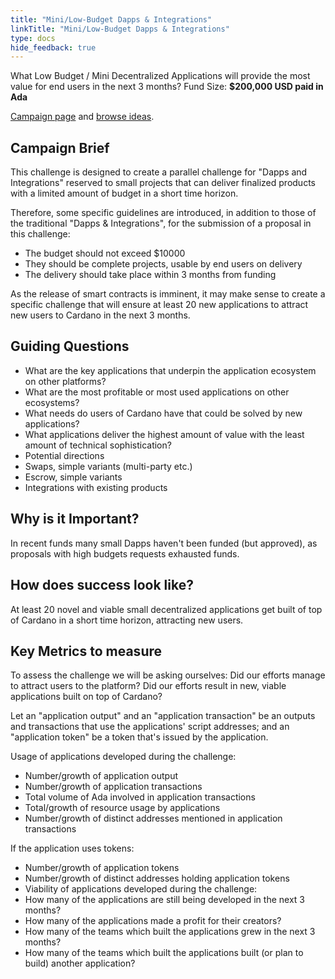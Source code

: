 ```yaml
---
title: "Mini/Low-Budget Dapps & Integrations"
linkTitle: "Mini/Low-Budget Dapps & Integrations"
type: docs
hide_feedback: true
---
```

What Low Budget / Mini Decentralized Applications will provide the most value for end users in the next 3 months?
Fund Size: **$200,000 USD paid in Ada**

[Campaign page](https://cardano.ideascale.com/a/campaign-home/26250) and [browse ideas](https://cardano.ideascale.com/a/ideas/top/campaign-filter/byids/campaigns/26250/stage/unspecified).

## Campaign Brief
This challenge is designed to create a parallel challenge for "Dapps and Integrations" reserved to small projects that can deliver finalized products with a limited amount of budget in a short time horizon.

Therefore, some specific guidelines are introduced, in addition to those of the traditional "Dapps & Integrations", for the submission of a proposal in this challenge:
- The budget should not exceed $10000
- They should be complete projects, usable by end users on delivery
- The delivery should take place within 3 months from funding

As the release of smart contracts is imminent, it may make sense to create a specific challenge that will ensure at least 20 new applications to attract new users to Cardano in the next 3 months.
## Guiding Questions
- What are the key applications that underpin the application ecosystem on other platforms?
- What are the most profitable or most used applications on other ecosystems?
- What needs do users of Cardano have that could be solved by new applications?
- What applications deliver the highest amount of value with the least amount of technical sophistication?
- Potential directions
- Swaps, simple variants (multi-party etc.)
- Escrow, simple variants
- Integrations with existing products

## Why is it Important?
In recent funds many small Dapps haven't been funded (but approved), as proposals with high budgets requests exhausted funds.

## How does success look like?
At least 20 novel and viable small decentralized applications get built of top of Cardano in a short time horizon, attracting new users.

## Key Metrics to measure
To assess the challenge we will be asking ourselves: Did our efforts manage to attract users to the platform? Did our efforts result in new, viable applications built on top of Cardano?

Let an "application output" and an "application transaction" be an outputs and transactions that use the applications' script addresses; and an "application token" be a token that's issued by the application.

Usage of applications developed during the challenge:
- Number/growth of application output
- Number/growth of application transactions
- Total volume of Ada involved in application transactions
- Total/growth of resource usage by applications
- Number/growth of distinct addresses mentioned in application transactions

If the application uses tokens:
- Number/growth of application tokens
- Number/growth of distinct addresses holding application tokens
- Viability of applications developed during the challenge:
- How many of the applications are still being developed in the next 3 months?
- How many of the applications made a profit for their creators?
- How many of the teams which built the applications grew in the next 3 months?
- How many of the teams which built the applications built (or plan to build) another application?
